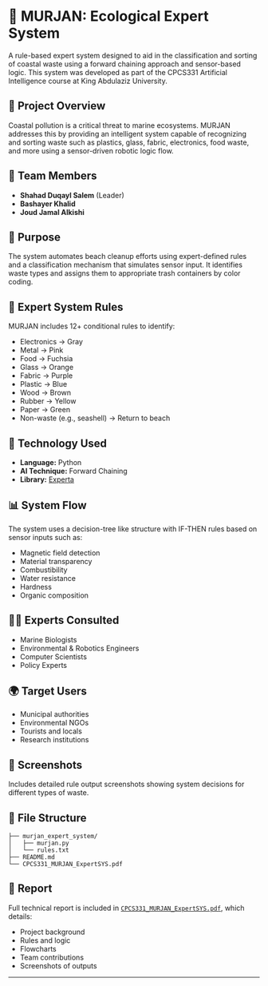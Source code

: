 
# 🐚 MURJAN: Ecological Expert System

A rule-based expert system designed to aid in the classification and sorting of coastal waste using a forward chaining approach and sensor-based logic. This system was developed as part of the CPCS331 Artificial Intelligence course at King Abdulaziz University.

## 📌 Project Overview

Coastal pollution is a critical threat to marine ecosystems. MURJAN addresses this by providing an intelligent system capable of recognizing and sorting waste such as plastics, glass, fabric, electronics, food waste, and more using a sensor-driven robotic logic flow.

## 👥 Team Members

- **Shahad Duqayl Salem** (Leader)
- **Bashayer Khalid**
- **Joud Jamal Alkishi**

## 🎯 Purpose

The system automates beach cleanup efforts using expert-defined rules and a classification mechanism that simulates sensor input. It identifies waste types and assigns them to appropriate trash containers by color coding.

## 🧠 Expert System Rules

MURJAN includes 12+ conditional rules to identify:
- Electronics → Gray
- Metal → Pink
- Food → Fuchsia
- Glass → Orange
- Fabric → Purple
- Plastic → Blue
- Wood → Brown
- Rubber → Yellow
- Paper → Green
- Non-waste (e.g., seashell) → Return to beach

## 🧪 Technology Used

- **Language:** Python
- **AI Technique:** Forward Chaining
- **Library:** [Experta](https://pypi.org/project/experta/)

## 📊 System Flow

The system uses a decision-tree like structure with IF-THEN rules based on sensor inputs such as:
- Magnetic field detection
- Material transparency
- Combustibility
- Water resistance
- Hardness
- Organic composition

## 👨‍🔬 Experts Consulted

- Marine Biologists
- Environmental & Robotics Engineers
- Computer Scientists
- Policy Experts

## 🌍 Target Users

- Municipal authorities
- Environmental NGOs
- Tourists and locals
- Research institutions

## 📸 Screenshots

Includes detailed rule output screenshots showing system decisions for different types of waste.

## 📁 File Structure

```plaintext
├── murjan_expert_system/
│   ├── murjan.py
│   └── rules.txt
├── README.md
└── CPCS331_MURJAN_ExpertSYS.pdf
```

## 📄 Report

Full technical report is included in [`CPCS331_MURJAN_ExpertSYS.pdf`](./CPCS331_MURJAN_ExpertSYS.pdf), which details:
- Project background
- Rules and logic
- Flowcharts
- Team contributions
- Screenshots of outputs

---

